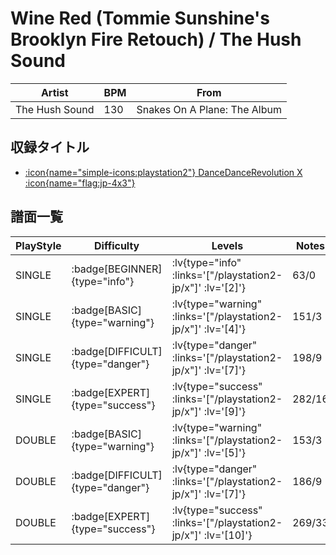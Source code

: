 # Wine Red (Tommie Sunshine's Brooklyn Fire Retouch) / The Hush Sound

|Artist|BPM|From|
|------|---|----|
|The Hush Sound|130|Snakes On A Plane: The Album|

## 収録タイトル

- [ :icon{name="simple-icons:playstation2"} DanceDanceRevolution X :icon{name="flag:jp-4x3"} ](/playstation2-jp/x)

## 譜面一覧

|PlayStyle|Difficulty|Levels|Notes|Movie|
|---------|----------|------|-----|-----|
|SINGLE| :badge[BEGINNER]{type="info"} | :lv{type="info" :links='["/playstation2-jp/x"]' :lv='[2]'} |63/0||
|SINGLE| :badge[BASIC]{type="warning"} | :lv{type="warning" :links='["/playstation2-jp/x"]' :lv='[4]'} |151/3||
|SINGLE| :badge[DIFFICULT]{type="danger"} | :lv{type="danger" :links='["/playstation2-jp/x"]' :lv='[7]'} |198/9||
|SINGLE| :badge[EXPERT]{type="success"} | :lv{type="success" :links='["/playstation2-jp/x"]' :lv='[9]'} |282/16||
|DOUBLE| :badge[BASIC]{type="warning"} | :lv{type="warning" :links='["/playstation2-jp/x"]' :lv='[5]'} |153/3||
|DOUBLE| :badge[DIFFICULT]{type="danger"} | :lv{type="danger" :links='["/playstation2-jp/x"]' :lv='[7]'} |186/9||
|DOUBLE| :badge[EXPERT]{type="success"} | :lv{type="success" :links='["/playstation2-jp/x"]' :lv='[10]'} |269/33||
